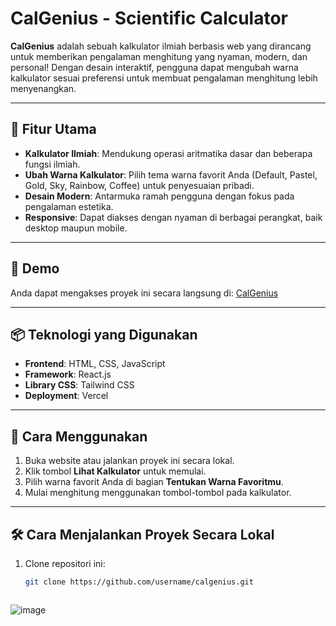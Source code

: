 # CalGenius - Scientific Calculator

**CalGenius** adalah sebuah kalkulator ilmiah berbasis web yang dirancang untuk memberikan pengalaman menghitung yang nyaman, modern, dan personal! Dengan desain interaktif, pengguna dapat mengubah warna kalkulator sesuai preferensi untuk membuat pengalaman menghitung lebih menyenangkan.

---

## 🎨 Fitur Utama

- **Kalkulator Ilmiah**: Mendukung operasi aritmatika dasar dan beberapa fungsi ilmiah.
- **Ubah Warna Kalkulator**: Pilih tema warna favorit Anda (Default, Pastel, Gold, Sky, Rainbow, Coffee) untuk penyesuaian pribadi.
- **Desain Modern**: Antarmuka ramah pengguna dengan fokus pada pengalaman estetika.
- **Responsive**: Dapat diakses dengan nyaman di berbagai perangkat, baik desktop maupun mobile.

---

## 🚀 Demo

Anda dapat mengakses proyek ini secara langsung di: [CalGenius](https://calculatordeo.vercel.app/)

---

## 📦 Teknologi yang Digunakan

- **Frontend**: HTML, CSS, JavaScript
- **Framework**: React.js
- **Library CSS**: Tailwind CSS
- **Deployment**: Vercel

---

## 📖 Cara Menggunakan

1. Buka website atau jalankan proyek ini secara lokal.
2. Klik tombol **Lihat Kalkulator** untuk memulai.
3. Pilih warna favorit Anda di bagian **Tentukan Warna Favoritmu**.
4. Mulai menghitung menggunakan tombol-tombol pada kalkulator.

---

## 🛠️ Cara Menjalankan Proyek Secara Lokal

1. Clone repositori ini:
   ```bash
   git clone https://github.com/username/calgenius.git



![image](https://github.com/user-attachments/assets/37e389c7-8762-4bef-8c96-85fd3a853c80)
